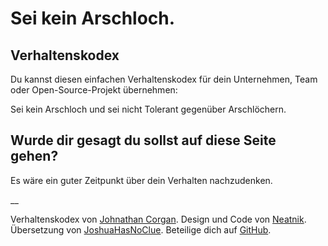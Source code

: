 # Sei kein Arschloch.

## Verhaltenskodex

Du kannst diesen einfachen Verhaltenskodex für dein Unternehmen, Team oder Open-Source-Projekt übernehmen:

Sei kein Arschloch und sei nicht Tolerant gegenüber Arschlöchern.

## Wurde dir gesagt du sollst auf diese Seite gehen?

Es wäre ein guter Zeitpunkt über dein Verhalten nachzudenken.

__

Verhaltenskodex von [Johnathan Corgan](https://keybase.io/jcorgan). Design und Code von [Neatnik](https://neatnik.net/). Übersetzung von [JoshuaHasNoClue](https://joshuajun.omg.lol). Beteilige dich auf [GitHub](https://github.com/neatnik/asshole.fyi).
